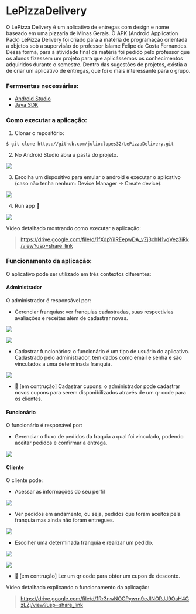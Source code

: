# LePizzaDelivery

O LePizza Delivery é um aplicativo de entregas com design e nome baseado em uma pizzaria de Minas Gerais. O APK (Android Application Pack) LePizza Delivery foi criado para a matéria de programação orientada a objetos sob a supervisão do professor Islame Felipe da Costa Fernandes. Dessa forma, para a atividade final da matéria foi pedido pelo professor  que os alunos fizessem um projeto para que aplicássemos os conhecimentos adquiridos durante o semestre. Dentro das sugestões de projetos, existia a de criar um aplicativo de entregas, que foi o mais interessante para o grupo.


### Ferrmentas necessárias:

* [Android Studio](https://developer.android.com/studio)
* [Java SDK](https://www.oracle.com/br/java/technologies/downloads/)

### Como executar a aplicação:

1. Clonar o repositório:
``` bash
$ git clone https://github.com/julioclopes32/LePizzaDelivery.git
```

2. No Android Studio abra a pasta do projeto.

 ![](https://i.imgur.com/KbfbpbK.png)

3. Escolha um dispositivo para emular o android e executar o aplicativo (caso não tenha nenhum: Device Manager -> Create device).

![](https://i.imgur.com/EhcoIRK.png)


4. Run app :rocket: 

![](https://i.imgur.com/ms1jTrU.png)



Vídeo detalhado mostrando como executar a aplicação:

> https://drive.google.com/file/d/1fXdpYiIREepwDA_vZj3chN1vqVez3iRk/view?usp=share_link

### Funcionamento da aplicação:

O aplicativo pode ser utilizado em três contextos diferentes:

#### Administrador

O administrador é responsável por:

* Gerenciar franquias: ver franquias cadastradas, suas respectivias avaliações e receitas além de cadastrar novas.

![](https://i.imgur.com/Uclntew.png)

![](https://i.imgur.com/ZP2tNR6.png)


* Cadastrar funcionários: o funcionário é um tipo de usuário do aplicativo. Cadastrado pelo administrador, tem dados como email e senha e são vinculados a uma determinada franquia.

![](https://i.imgur.com/uTz196p.png)

* :construction: [em contrução] Cadastrar cupons: o administrador pode cadastrar novos cupons para serem disponibilizados através de um qr code para os clientes.

#### Funcionário

O funcionário é responável por:

* Gerenciar o fluxo de pedidos da fraquia a qual foi vinculado, podendo aceitar pedidos e confirmar a entrega.

![](https://i.imgur.com/nWEjb35.png)


#### Cliente

O cliente pode:

* Acessar as informações do seu perfil

![](https://i.imgur.com/wyxi2XL.png)


* Ver pedidos em andamento, ou seja, pedidos que foram aceitos pela franquia mas ainda não foram entregues.

![](https://i.imgur.com/BiblWSy.png)


* Escolher uma determinada franquia e realizar um pedido.

![](https://i.imgur.com/AfntGHw.png)

![](https://i.imgur.com/kbCUHKd.png)

* :construction: [em contrução] Ler um qr code para obter um cupon de desconto.

Vídeo detalhado explicando o funcionamento da aplicação:

> https://drive.google.com/file/d/1Rr3nwNOCPywrn9eJlNORJJ9OaH4GzLZj/view?usp=share_link
